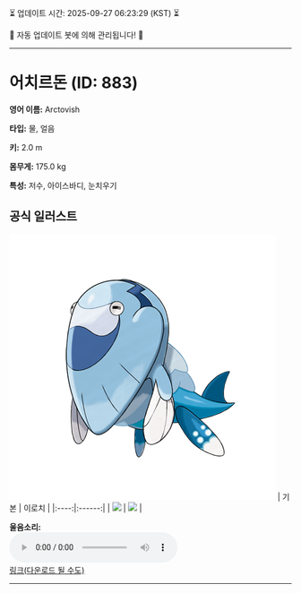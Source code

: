 
⏳ 업데이트 시간: 2025-09-27 06:23:29 (KST) ⏳

🤖 자동 업데이트 봇에 의해 관리됩니다! 🤖

---

# 어치르돈 (ID: 883)
**영어 이름:** Arctovish

**타입:** 물, 얼음

**키:** 2.0 m

**몸무게:** 175.0 kg

**특성:** 저수, 아이스바디, 눈치우기

## 공식 일러스트
![](https://raw.githubusercontent.com/PokeAPI/sprites/master/sprites/pokemon/other/official-artwork/883.png)
| 기본 | 이로치 |
|:----:|:------:|
| <img src="http://play.pokemonshowdown.com/sprites/ani/arctovish.gif" width="200"> | <img src="http://play.pokemonshowdown.com/sprites/ani-shiny/arctovish.gif" width="200"> |

**울음소리:**<br><audio controls src="https://raw.githubusercontent.com/PokeAPI/cries/main/cries/pokemon/latest/883.ogg"></audio><br> [링크(다운로드 될 수도)](https://raw.githubusercontent.com/PokeAPI/cries/main/cries/pokemon/latest/883.ogg)


---
